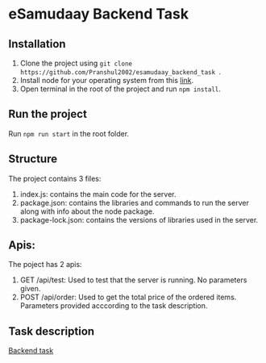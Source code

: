 # eSamudaay Backend Task

## Installation

1. Clone the project using ```git clone https://github.com/Pranshul2002/esamudaay_backend_task ```.
2. Install node for your operating system from this [link](https://nodejs.org/en/download/).
3. Open terminal in the root of the project and run ```npm install```.


## Run the project
Run ```npm run start``` in the root folder.

## Structure
The project contains 3 files:
1. index.js: contains the main code for the server.
2. package.json: contains the libraries and commands to run the server along with info about the node package.
3. package-lock.json: contains the versions of libraries used in the server.

## Apis: 
The poject has 2 apis:

1. GET /api/test:
  Used to test that the server is running. No parameters given.
2. POST /api/order:
  Used to get the total price of the ordered items. Parameters provided acccording to the task description.
  
## Task description
[Backend task](https://docs.google.com/document/d/1_SYROYkW_WxN1kb4ClnrpsKTHa7RzkKkGV0-J5_5gEs/edit#)
